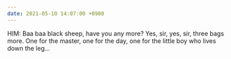 ```yaml
---
date: 2021-05-10 14:07:00 +0900
---
```


HIM: Baa baa black sheep, have you any more? Yes, sir, yes, sir, three bags more. One for the master, one for the day, one for the little boy who lives down the leg...
